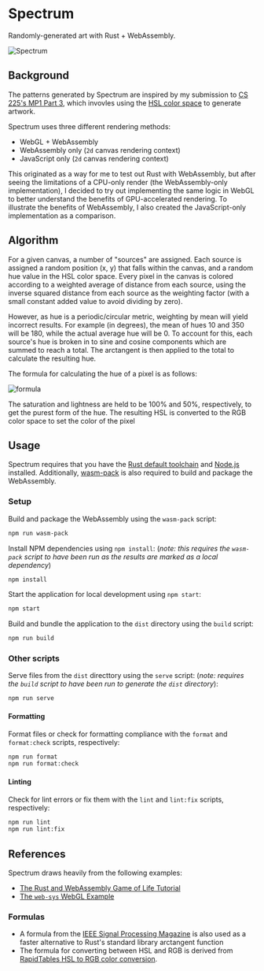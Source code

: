 # Spectrum

Randomly-generated art with Rust + WebAssembly.

![Spectrum](https://user-images.githubusercontent.com/32147742/85253776-8451d800-b424-11ea-818d-a596c460c307.png)

## Background

The patterns generated by Spectrum are inspired by my submission to [CS 225's MP1 Part 3](https://courses.engr.illinois.edu/cs225/fa2018/mps/1/#part-3-getting-creative), which invovles using the [HSL color space](https://en.wikipedia.org/wiki/HSL_and_HSV) to generate artwork.

Spectrum uses three different rendering methods:

- WebGL + WebAssembly
- WebAssembly only (`2d` canvas rendering context)
- JavaScript only (`2d` canvas rendering context)

This originated as a way for me to test out Rust with WebAssembly, but after seeing the limitations of a CPU-only render (the WebAssembly-only implementation), I decided to try out implementing the same logic in WebGL to better understand the benefits of GPU-accelerated rendering. To illustrate the benefits of WebAssembly, I also created the JavaScript-only implementation as a comparison.

## Algorithm

For a given canvas, a number of "sources" are assigned. Each source is assigned a random position (x, y) that falls within the canvas, and a random hue value in the HSL color space. Every pixel in the canvas is colored according to a weighted average of distance from each source, using the inverse squared distance from each source as the weighting factor (with a small constant added value to avoid dividing by zero).

However, as hue is a periodic/circular metric, weighting by mean will yield incorrect results. For example (in degrees), the mean of hues 10 and 350 will be 180, while the actual average hue will be 0. To account for this, each source's hue is broken in to sine and cosine components which are summed to reach a total. The arctangent is then applied to the total to calculate the resulting hue.

The formula for calculating the hue of a pixel is as follows:

![formula](<https://render.githubusercontent.com/render/math?math=hue(x,y)=\arctan{{\frac{\sum{\frac{\sin({source.hue})}{(x-source.x)^2%2B(y-source.y)^2%2B1}}}{\sum{\frac{\cos({source.hue})}{(x-source.x)^2%2B(y-source.y)^2%2B1}}}}}>)

The saturation and lightness are held to be 100% and 50%, respectively, to get the purest form of the hue. The resulting HSL is converted to the RGB color space to set the color of the pixel

## Usage

Spectrum requires that you have the [Rust default toolchain](https://www.rust-lang.org/tools/install) and [Node.js](https://nodejs.org/en/download/) installed. Additionally, [wasm-pack](https://rustwasm.github.io/wasm-pack/installer/#) is also required to build and package the WebAssembly.

### Setup

Build and package the WebAssembly using the `wasm-pack` script:

```sh
npm run wasm-pack
```

Install NPM dependencies using `npm install`: (_note: this requires the `wasm-pack` script to have been run as the results are marked as a local dependency_)

```sh
npm install
```

Start the application for local development using `npm start`:

```sh
npm start
```

Build and bundle the application to the `dist` directory using the `build` script:

```sh
npm run build
```

### Other scripts

Serve files from the `dist` directtory using the `serve` script: (_note: requires the `build` script to have been run to generate the `dist` directory_):

```sh
npm run serve
```

#### Formatting

Format files or check for formatting compliance with the `format` and `format:check` scripts, respectively:

```sh
npm run format
npm run format:check
```

#### Linting

Check for lint errors or fix them with the `lint` and `lint:fix` scripts, respectively:

```sh
npm run lint
npm run lint:fix
```

## References

Spectrum draws heavily from the following examples:

- [The Rust and WebAssembly Game of Life Tutorial](https://rustwasm.github.io/book/game-of-life/introduction.html)
- [The `web-sys` WebGL Example](https://rustwasm.github.io/wasm-bindgen/examples/webgl.html)

### Formulas

- A formula from the [IEEE Signal Processing Magazine](http://www-labs.iro.umontreal.ca/~mignotte/IFT2425/Documents/EfficientApproximationArctgFunction.pdf) is also used as a faster alternative to Rust's standard library arctangent function
- The formula for converting between HSL and RGB is derived from [RapidTables HSL to RGB color conversion](https://www.rapidtables.com/convert/color/hsl-to-rgb.html).
